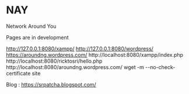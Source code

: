 # NAY
Network Around You

Pages are in development

http://127.0.0.1:8080/xampp/
http://127.0.0.1:8080/wordpress/
https://aroundng.wordpress.com/
http://localhost:8080/xampp/index.php
http://localhost:8080/ricktosri/hello.php
http://localhost:8080/aroundng.wordpress.com/
wget -m   --no-check-certificate site

Blog : https://srpatcha.blogspot.com/
